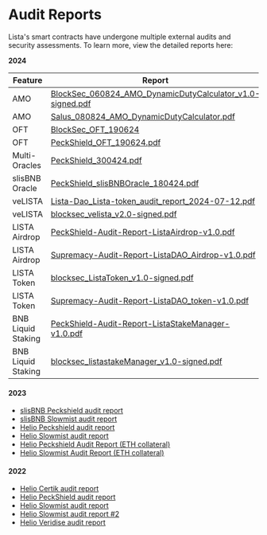 # Audit Reports

Lista's smart contracts have undergone multiple external audits and security assessments. To learn more, view the detailed reports here:



**2024**

| Feature            | Report                                                                                                                                                                                             |
| ------------------ | -------------------------------------------------------------------------------------------------------------------------------------------------------------------------------------------------- |
| AMO                | [BlockSec\_060824\_AMO\_DynamicDutyCalculator\_v1.0-signed.pdf](https://github.com/lista-dao/lista-dao-contracts/blob/master/audits/BlockSec\_060824\_AMO\_DynamicDutyCalculator\_v1.0-signed.pdf) |
| AMO                | [Salus\_080824\_AMO\_DynamicDutyCalculator.pdf](https://github.com/lista-dao/lista-dao-contracts/blob/master/audits/Salus\_080824\_AMO\_DynamicDutyCalculator.pdf)                                 |
| OFT                | [BlockSec\_OFT\_190624](https://github.com/lista-dao/lista-dao-contracts/blob/master/audits/BlockSec\_OFT\_190624.pdf)                                                                             |
| OFT                | [PeckShield\_OFT\_190624.pdf](https://github.com/lista-dao/lista-dao-contracts/blob/master/audits/PeckShield\_OFT\_190624.pdf)                                                                     |
| Multi-Oracles      | [PeckShield\_300424.pdf](https://github.com/lista-dao/lista-dao-contracts/blob/master/audits/PeckShield\_300424.pdf)                                                                               |
| slisBNB Oracle     | [PeckShield\_slisBNBOracle\_180424.pdf](https://github.com/lista-dao/lista-dao-contracts/blob/master/audits/PeckShield\_slisBNBOracle\_180424.pdf)                                                 |
| veLISTA            | [Lista-Dao\_Lista-token\_audit\_report\_2024-07-12.pdf](https://github.com/lista-dao/lista-token/blob/master/audits/Lista-Dao\_Lista-token\_audit\_report\_2024-07-12.pdf)                         |
| veLISTA            | [blocksec\_velista\_v2.0-signed.pdf](https://github.com/lista-dao/lista-token/blob/master/audits/blocksec\_velista\_v2.0-signed.pdf)                                                               |
| LISTA Airdrop      | [PeckShield-Audit-Report-ListaAirdrop-v1.0.pdf](https://github.com/lista-dao/lista-token/blob/master/audits/PeckShield-Audit-Report-ListaAirdrop-v1.0.pdf)                                         |
| LISTA Airdrop      | [Supremacy-Audit-Report-ListaDAO\_Airdrop-v1.0.pdf](https://github.com/lista-dao/lista-token/blob/master/audits/Supremacy-Audit-Report-ListaDAO\_Airdrop-v1.0.pdf)                                 |
| LISTA Token        | [blocksec\_ListaToken\_v1.0-signed.pdf](https://github.com/lista-dao/lista-token/blob/master/audits/blocksec\_ListaToken\_v1.0-signed.pdf)                                                         |
| LISTA Token        | [Supremacy-Audit-Report-ListaDAO\_token-v1.0.pdf](https://github.com/lista-dao/lista-token/blob/master/audits/Supremacy-Audit-Report-ListaDAO\_token-v1.0.pdf)                                     |
| BNB Liquid Staking | [PeckShield-Audit-Report-ListaStakeManager-v1.0.pdf](https://github.com/lista-dao/synclub-contracts/blob/master/audit/PeckShield-Audit-Report-ListaStakeManager-v1.0.pdf)                          |
| BNB Liquid Staking | [blocksec\_listastakeManager\_v1.0-signed.pdf](https://github.com/lista-dao/synclub-contracts/blob/master/audit/blocksec\_listastakeManager\_v1.0-signed.pdf)                                      |

#### 2023

* [slisBNB Peckshield audit report](https://github.com/lista-dao/lista-audit/blob/e834a8a80bd60aab16172ccf5fc5c0e1c87d7a84/Synclub\_SnBNB/PeckShield-Audit-Report-SynclubLSD-v1.1.pdf)
* [slisBNB Slowmist audit report](https://github.com/lista-dao/lista-audit/blob/e834a8a80bd60aab16172ccf5fc5c0e1c87d7a84/Synclub\_SnBNB/SlowMist%20Audit%20Report%20-%20Synclub\_en-us.pdf)
* [Helio Peckshield audit report](https://github.com/helio-money/helio-audit/blob/main/PeckShield-Audit-Report-Helio-v2.0-230816.pdf)
* [Helio Slowmist audit report](https://github.com/helio-money/helio-audit/blob/main/SlowMist%20Audit%20Report%20-%20Helio%20Money23-08.pdf)
* [Helio Peckshield Audit Report (ETH collateral)](https://github.com/helio-money/helio-audit/blob/main/eth-collateral/PeckShield-Audit-Report-Helio-Ceros-v1.0.pdf)&#x20;
* [Helio Slowmist Audit Report (ETH collateral)](https://github.com/helio-money/helio-audit/blob/main/eth-collateral/SlowMist%20Audit%20Report%20-%20helio-smart-contracts-eth-collateral.pdf)

#### 2022

* [Helio Certik audit report](https://github.com/helio-money/helio-smart-contracts/blob/master/audits/Certik\_300522.pdf)
* [Helio PeckShield audit report](https://github.com/helio-money/helio-smart-contracts/blob/master/audits/PeckShield\_250522.pdf)
* [Helio Slowmist audit report](https://github.com/helio-money/helio-smart-contracts/blob/master/audits/SlowMist\_100522.pdf)
* [Helio Slowmist audit report #2](https://github.com/helio-money/helio-smart-contracts/blob/master/audits/SlowMist\_240522.pdf)
* [Helio Veridise audit report](https://drive.google.com/file/d/1R8Pr\_ydSvwR7p4lJRPq8htamZ32T1KuT/view)

